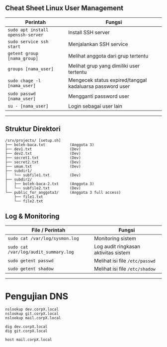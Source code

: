 ## Cheat Sheet Linux User Management

| Perintah                            | Fungsi                                                                 |
|-------------------------------------|------------------------------------------------------------------------|
| `sudo apt install openssh-server`  | Install SSH server                                                     |
| `sudo service ssh start`           | Menjalankan SSH service                                                |
| `getent group [nama_group]`        | Melihat anggota dari grup tertentu                                     |
| `groups [nama_user]`               | Melihat grup yang dimiliki user tertentu                               |
| `sudo chage -l [nama_user]`        | Mengecek status expired/tanggal kadaluarsa password user              |
| `sudo passwd [nama_user]`          | Mengganti password user                                                |
| `su - [nama_user]`                 | Login sebagai user lain                                                |

---

## Struktur Direktori
```
/srv/projects/ [setup.sh]
├── boleh-baca.txt           (Anggota 3)
├── dev1.txt                 (Dev)
├── dev2.txt                 (Dev)
├── secret1.txt              (Dev)
├── secret2.txt              (Dev)
├── umum.txt                 (Dev)
├── subdir1/
│   └── subfile1.txt         (Dev)
├── subdir2/
│   ├── boleh-baca-2.txt     (Anggota 3)
│   └── subfile2.txt         (Dev)
└── public_for_anggota3/     (Anggota 3 full access)
    ├── file1.txt
    └── file2.txt
```

## Log & Monitoring

| File / Perintah                     | Fungsi                                      |
|------------------------------------|---------------------------------------------|
| `sudo cat /var/log/sysmon.log`     | Monitoring sistem                           |
| `sudo cat /var/log/audit_summary.log` | Log audit ringkasan aktivitas sistem     |
| `sudo getent passwd`               | Melihat isi file `/etc/passwd`              |
| `sudo getent shadow`               | Melihat isi file `/etc/shadow`              |

---

# Pengujian DNS
```
nslookup dev.corpX.local
nslookup git.corpX.local
nslookup mail.corpX.local

dig dev.corpX.local
dig git.corpX.local

host mail.corpX.local
```